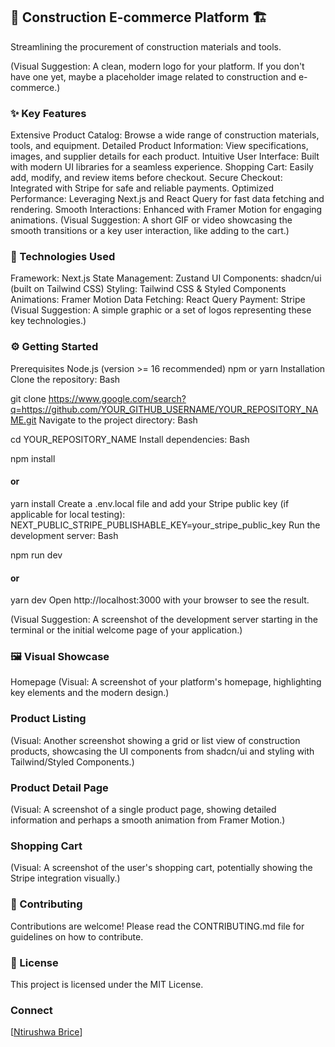 ## 🚧 Construction E-commerce Platform 🏗️


Streamlining the procurement of construction materials and tools.

(Visual Suggestion: A clean, modern logo for your platform. If you don't have one yet, maybe a placeholder image related to construction and e-commerce.)

### ✨ Key Features
Extensive Product Catalog: Browse a wide range of construction materials, tools, and equipment.
Detailed Product Information: View specifications, images, and supplier details for each product.
Intuitive User Interface: Built with modern UI libraries for a seamless experience.
Shopping Cart: Easily add, modify, and review items before checkout.
Secure Checkout: Integrated with Stripe for safe and reliable payments.
Optimized Performance: Leveraging Next.js and React Query for fast data fetching and rendering.
Smooth Interactions: Enhanced with Framer Motion for engaging animations.
(Visual Suggestion: A short GIF or video showcasing the smooth transitions or a key user interaction, like adding to the cart.)

### 🚀 Technologies Used
Framework: Next.js
State Management: Zustand
UI Components: shadcn/ui (built on Tailwind CSS)
Styling: Tailwind CSS & Styled Components
Animations: Framer Motion
Data Fetching: React Query
Payment: Stripe
(Visual Suggestion: A simple graphic or a set of logos representing these key technologies.)

### ⚙️ Getting Started
Prerequisites
Node.js (version >= 16 recommended)
npm or yarn
Installation
Clone the repository:
Bash

git clone https://www.google.com/search?q=https://github.com/YOUR_GITHUB_USERNAME/YOUR_REPOSITORY_NAME.git
Navigate to the project directory:
Bash

cd YOUR_REPOSITORY_NAME
Install dependencies:
Bash

npm install
#### or
yarn install
Create a .env.local file and add your Stripe public key (if applicable for local testing):
NEXT_PUBLIC_STRIPE_PUBLISHABLE_KEY=your_stripe_public_key
Run the development server:
Bash

npm run dev
#### or
yarn dev
Open http://localhost:3000 with your browser to see the result.

(Visual Suggestion: A screenshot of the development server starting in the terminal or the initial welcome page of your application.)

### 🖼️ Visual Showcase
Homepage
(Visual: A screenshot of your platform's homepage, highlighting key elements and the modern design.)

### Product Listing
(Visual: Another screenshot showing a grid or list view of construction products, showcasing the UI components from shadcn/ui and styling with Tailwind/Styled Components.)

### Product Detail Page
(Visual: A screenshot of a single product page, showing detailed information and perhaps a smooth animation from Framer Motion.)

### Shopping Cart
(Visual: A screenshot of the user's shopping cart, potentially showing the Stripe integration visually.)

### 🤝 Contributing
Contributions are welcome! Please read the CONTRIBUTING.md file for guidelines on how to contribute.

### 📄 License
This project is licensed under the MIT License.

### Connect
[[Ntirushwa Brice](https://www.linkedin.com/in/ntirushwa-brice-kelly/)]